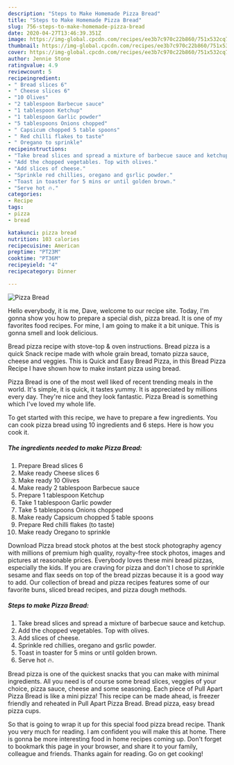 ```yaml
---
description: "Steps to Make Homemade Pizza Bread"
title: "Steps to Make Homemade Pizza Bread"
slug: 756-steps-to-make-homemade-pizza-bread
date: 2020-04-27T13:46:39.351Z
image: https://img-global.cpcdn.com/recipes/ee3b7c970c22b860/751x532cq70/pizza-bread-recipe-main-photo.jpg
thumbnail: https://img-global.cpcdn.com/recipes/ee3b7c970c22b860/751x532cq70/pizza-bread-recipe-main-photo.jpg
cover: https://img-global.cpcdn.com/recipes/ee3b7c970c22b860/751x532cq70/pizza-bread-recipe-main-photo.jpg
author: Jennie Stone
ratingvalue: 4.9
reviewcount: 5
recipeingredient:
- " Bread slices 6"
- " Cheese slices 6"
- "10 Olives"
- "2 tablespoon Barbecue sauce"
- "1 tablespoon Ketchup"
- "1 tablespoon Garlic powder"
- "5 tablespoons Onions chopped"
- " Capsicum chopped 5 table spoons"
- " Red chilli flakes to taste"
- " Oregano to sprinkle"
recipeinstructions:
- "Take bread slices and spread a mixture of barbecue sauce and ketchup."
- "Add the chopped vegetables. Top with olives."
- "Add slices of cheese."
- "Sprinkle red chillies, oregano and gsrlic powder."
- "Toast in toaster for 5 mins or until golden brown."
- "Serve hot 🔥."
categories:
- Recipe
tags:
- pizza
- bread

katakunci: pizza bread 
nutrition: 103 calories
recipecuisine: American
preptime: "PT23M"
cooktime: "PT36M"
recipeyield: "4"
recipecategory: Dinner

---
```



![Pizza Bread](https://img-global.cpcdn.com/recipes/ee3b7c970c22b860/751x532cq70/pizza-bread-recipe-main-photo.jpg)

Hello everybody, it is me, Dave, welcome to our recipe site. Today, I'm gonna show you how to prepare a special dish, pizza bread. It is one of my favorites food recipes. For mine, I am going to make it a bit unique. This is gonna smell and look delicious.

Bread pizza recipe with stove-top &amp; oven instructions. Bread pizza is a quick Snack recipe made with whole grain bread, tomato pizza sauce, cheese and veggies. This is Quick and Easy Bread Pizza, in this Bread Pizza Recipe I have shown how to make instant pizza using bread.

Pizza Bread is one of the most well liked of recent trending meals in the world. It's simple, it is quick, it tastes yummy. It is appreciated by millions every day. They're nice and they look fantastic. Pizza Bread is something which I've loved my whole life.


To get started with this recipe, we have to prepare a few ingredients. You can cook pizza bread using 10 ingredients and 6 steps. Here is how you cook it.

<!--inarticleads1-->

##### The ingredients needed to make Pizza Bread:

1. Prepare  Bread slices 6
1. Make ready  Cheese slices 6
1. Make ready 10 Olives
1. Make ready 2 tablespoon Barbecue sauce
1. Prepare 1 tablespoon Ketchup
1. Take 1 tablespoon Garlic powder
1. Take 5 tablespoons Onions chopped
1. Make ready  Capsicum chopped 5 table spoons
1. Prepare  Red chilli flakes (to taste)
1. Make ready  Oregano to sprinkle


Download Pizza bread stock photos at the best stock photography agency with millions of premium high quality, royalty-free stock photos, images and pictures at reasonable prices. Everybody loves these mini bread pizzas, especially the kids. If you are craving for pizza and don&#39;t I chose to sprinkle sesame and flax seeds on top of the bread pizzas because it is a good way to add. Our collection of bread and pizza recipes features some of our favorite buns, sliced bread recipes, and pizza dough methods. 

<!--inarticleads2-->

##### Steps to make Pizza Bread:

1. Take bread slices and spread a mixture of barbecue sauce and ketchup.
1. Add the chopped vegetables. Top with olives.
1. Add slices of cheese.
1. Sprinkle red chillies, oregano and gsrlic powder.
1. Toast in toaster for 5 mins or until golden brown.
1. Serve hot 🔥.


Bread pizza is one of the quickest snacks that you can make with minimal ingredients. All you need is of course some bread slices, veggies of your choice, pizza sauce, cheese and some seasoning. Each piece of Pull Apart Pizza Bread is like a mini pizza! This recipe can be made ahead, is freezer friendly and reheated in Pull Apart Pizza Bread. Bread pizza, easy bread pizza cups. 

So that is going to wrap it up for this special food pizza bread recipe. Thank you very much for reading. I am confident you will make this at home. There is gonna be more interesting food in home recipes coming up. Don't forget to bookmark this page in your browser, and share it to your family, colleague and friends. Thanks again for reading. Go on get cooking!
